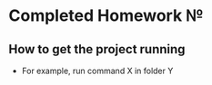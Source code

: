 # Completed Homework №

## How to get the project running

- For example, run command X in folder Y
